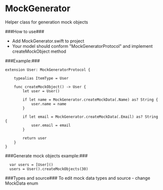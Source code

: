 # MockGenerator
Helper class for generation mock objects

###How to use###
  * Add MockGenerator.swift to project
  * Your model should conform "MockGeneratorProtocol" and implement createMockObject method

###Example:###

```
extension User: MockGeneratorProtocol {

    typealias ItemType = User

    func createMockObject() -> User {
        let user = User()
        
        if let name = MockGenerator.createMockData(.Name) as? String {
            user.name = name
        }
        
        if let email = MockGenerator.createMockData(.Email) as? String {
            user.email = email
        }
        
        return user
    }
}
```

###Generate mock objects example:###

```
  var users = [User]()
  users = User().createMockObjects(30)
```

###Types and source###
To edit mock data types and source - change MockData enum

